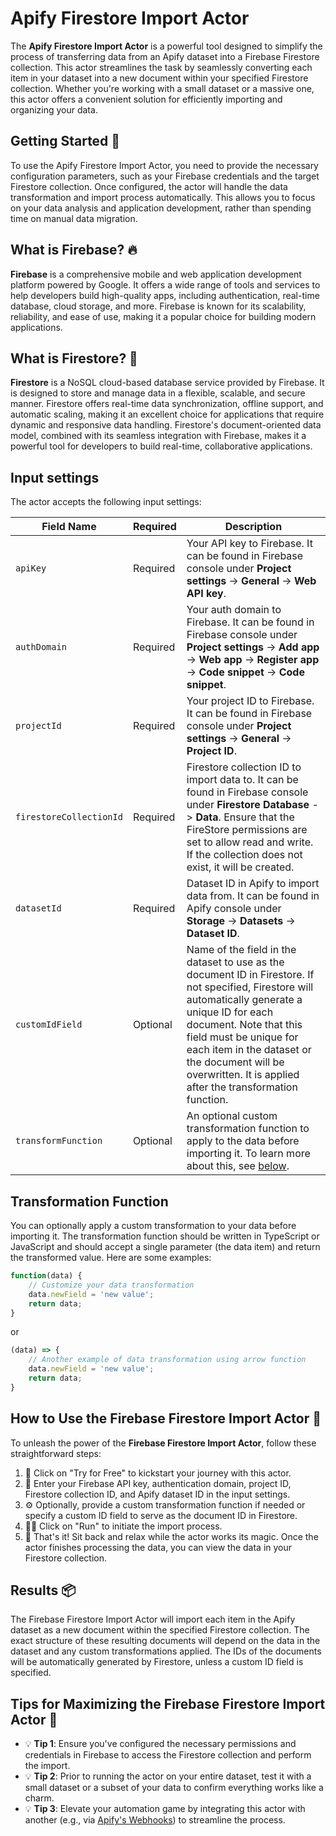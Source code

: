 # Apify Firestore Import Actor

The **Apify Firestore Import Actor** is a powerful tool designed to simplify the process of transferring data from an Apify dataset into a Firebase Firestore collection. This actor streamlines the task by seamlessly converting each item in your dataset into a new document within your specified Firestore collection. Whether you're working with a small dataset or a massive one, this actor offers a convenient solution for efficiently importing and organizing your data.

## Getting Started 🏁

To use the Apify Firestore Import Actor, you need to provide the necessary configuration parameters, such as your Firebase credentials and the target Firestore collection. Once configured, the actor will handle the data transformation and import process automatically. This allows you to focus on your data analysis and application development, rather than spending time on manual data migration.

## What is Firebase? 🔥

**Firebase** is a comprehensive mobile and web application development platform powered by Google. It offers a wide range of tools and services to help developers build high-quality apps, including authentication, real-time database, cloud storage, and more. Firebase is known for its scalability, reliability, and ease of use, making it a popular choice for building modern applications.

## What is Firestore? 📝

**Firestore** is a NoSQL cloud-based database service provided by Firebase. It is designed to store and manage data in a flexible, scalable, and secure manner. Firestore offers real-time data synchronization, offline support, and automatic scaling, making it an excellent choice for applications that require dynamic and responsive data handling. Firestore's document-oriented data model, combined with its seamless integration with Firebase, makes it a powerful tool for developers to build real-time, collaborative applications.


## Input settings

The actor accepts the following input settings:

| **Field Name**          | **Required** | **Description**                                                                                                                                                                                                                                                                                                        |
| ----------------------- | ------------ | ---------------------------------------------------------------------------------------------------------------------------------------------------------------------------------------------------------------------------------------------------------------------------------------------------------------------- |
| `apiKey`                | Required     | Your API key to Firebase. It can be found in Firebase console under **Project settings** -> **General** -> **Web API key**.                                                                                                                                                                                            |
| `authDomain`            | Required     | Your auth domain to Firebase. It can be found in Firebase console under **Project settings** -> **Add app** -> **Web app** -> **Register app** -> **Code snippet** -> **Code snippet**.                                                                                                                                |
| `projectId`             | Required     | Your project ID to Firebase. It can be found in Firebase console under **Project settings** -> **General** -> **Project ID**.                                                                                                                                                                                          |
| `firestoreCollectionId` | Required     | Firestore collection ID to import data to. It can be found in Firebase console under **Firestore Database** -> **Data**. Ensure that the FireStore permissions are set to allow read and write. If the collection does not exist, it will be created.                                                                  |
| `datasetId`             | Required     | Dataset ID in Apify to import data from. It can be found in Apify console under **Storage** -> **Datasets** -> **Dataset ID**.                                                                                                                                                                                         |
| `customIdField`         | Optional     | Name of the field in the dataset to use as the document ID in Firestore. If not specified, Firestore will automatically generate a unique ID for each document. Note that this field must be unique for each item in the dataset or the document will be overwritten. It is applied after the transformation function. |
| `transformFunction`     | Optional     | An optional custom transformation function to apply to the data before importing it. To learn more about this, see [below](#transformation-function).                                                                                                                                                                  |

## Transformation Function

You can optionally apply a custom transformation to your data before importing it. The transformation function should be written in TypeScript or JavaScript and should accept a single parameter (the data item) and return the transformed value. Here are some examples:

```typescript
function(data) {
    // Customize your data transformation
    data.newField = 'new value';
    return data;
}
```

or

```javascript
(data) => {
    // Another example of data transformation using arrow function
    data.newField = 'new value';
    return data;
}
```

## How to Use the Firebase Firestore Import Actor 🌟

To unleash the power of the **Firebase Firestore Import Actor**, follow these straightforward steps:

1. 🔹 Click on "Try for Free" to kickstart your journey with this actor.
2. 📝 Enter your Firebase API key, authentication domain, project ID, Firestore collection ID, and Apify dataset ID in the input settings.
3. ⚙️ Optionally, provide a custom transformation function if needed or specify a custom ID field to serve as the document ID in Firestore.
4. 🏃‍♂️ Click on "Run" to initiate the import process.
5. 🎉 That's it! Sit back and relax while the actor works its magic. Once the actor finishes processing the data, you can view the data in your Firestore collection.

## Results 📦

The Firebase Firestore Import Actor will import each item in the Apify dataset as a new document within the specified Firestore collection. The exact structure of these resulting documents will depend on the data in the dataset and any custom transformations applied. The IDs of the documents will be automatically generated by Firestore, unless a custom ID field is specified.

## Tips for Maximizing the Firebase Firestore Import Actor 🚀

- 💡 **Tip 1**: Ensure you've configured the necessary permissions and credentials in Firebase to access the Firestore collection and perform the import.
- 💡 **Tip 2**: Prior to running the actor on your entire dataset, test it with a small dataset or a subset of your data to confirm everything works like a charm.
- 💡 **Tip 3**: Elevate your automation game by integrating this actor with another (e.g., via [Apify's Webhooks](https://docs.apify.com/platform/integrations/webhooks)) to streamline the process.




